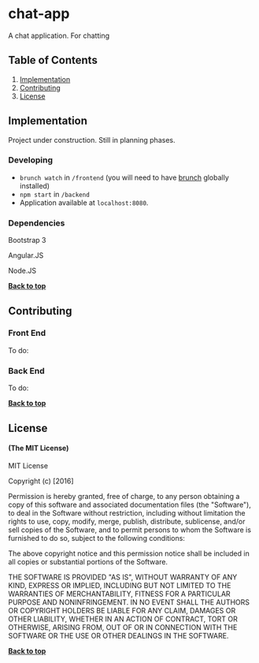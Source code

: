 # chat-app
A chat application. For chatting

## Table of Contents

1. [Implementation](#implementation)
1. [Contributing](#contributing)
1. [License](#license)


## Implementation

Project under construction. Still in planning phases.

### Developing  
* `brunch watch` in `/frontend` (you will need to have [brunch](http://brunch.io) globally installed)  
* `npm start` in `/backend`  
* Application available at `localhost:8080`.  


### Dependencies
Bootstrap 3


Angular.JS


Node.JS



**[Back to top](#table-of-contents)**

## Contributing

### Front End
To do:

### Back End
To do:





**[Back to top](#table-of-contents)**

## License

#### (The MIT License)

MIT License

Copyright (c) [2016]

Permission is hereby granted, free of charge, to any person obtaining a copy
of this software and associated documentation files (the "Software"), to deal
in the Software without restriction, including without limitation the rights
to use, copy, modify, merge, publish, distribute, sublicense, and/or sell
copies of the Software, and to permit persons to whom the Software is
furnished to do so, subject to the following conditions:

The above copyright notice and this permission notice shall be included in all
copies or substantial portions of the Software.

THE SOFTWARE IS PROVIDED "AS IS", WITHOUT WARRANTY OF ANY KIND, EXPRESS OR
IMPLIED, INCLUDING BUT NOT LIMITED TO THE WARRANTIES OF MERCHANTABILITY,
FITNESS FOR A PARTICULAR PURPOSE AND NONINFRINGEMENT. IN NO EVENT SHALL THE
AUTHORS OR COPYRIGHT HOLDERS BE LIABLE FOR ANY CLAIM, DAMAGES OR OTHER
LIABILITY, WHETHER IN AN ACTION OF CONTRACT, TORT OR OTHERWISE, ARISING FROM,
OUT OF OR IN CONNECTION WITH THE SOFTWARE OR THE USE OR OTHER DEALINGS IN THE
SOFTWARE.

**[Back to top](#table-of-contents)**
